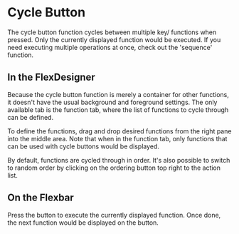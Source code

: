 # Cycle Button

The cycle button function cycles between multiple key/ functions when pressed. Only the currently displayed function would be executed. If you need executing multiple operations at once, check out the 'sequence' function.

## In the FlexDesigner

Because the cycle button function is merely a container for other functions, it doesn't have the usual background and foreground settings. The only available tab is the function tab, where the list of functions to cycle through can be defined.

To define the functions, drag and drop desired functions from the right pane into the middle area. Note that when in the function tab, only functions that can be used with cycle buttons would be displayed.

By default, functions are cycled through in order. It's also possible to switch to random order by clicking on the ordering button top right to the action list.

## On the Flexbar

Press the button to execute the currently displayed function. Once done, the next function would be displayed on the button.
